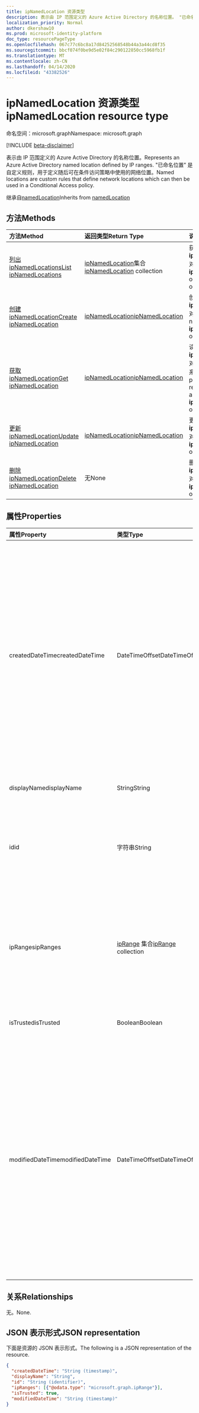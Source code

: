 ```yaml
---
title: ipNamedLocation 资源类型
description: 表示由 IP 范围定义的 Azure Active Directory 的名称位置。 "已命名位置" 是自定义规则，用于定义随后可在条件访问策略中使用的网络位置。
localization_priority: Normal
author: dkershaw10
ms.prod: microsoft-identity-platform
doc_type: resourcePageType
ms.openlocfilehash: 067c77c6bc8a17d84252568548b44a3a44cd8f35
ms.sourcegitcommit: bbcf074f0be9d5e02f84c290122850cc5968fb1f
ms.translationtype: MT
ms.contentlocale: zh-CN
ms.lasthandoff: 04/14/2020
ms.locfileid: "43382526"
---
```

# <a name="ipnamedlocation-resource-type"></a><span data-ttu-id="d0d88-104">ipNamedLocation 资源类型</span><span class="sxs-lookup"><span data-stu-id="d0d88-104">ipNamedLocation resource type</span></span>

<span data-ttu-id="d0d88-105">命名空间：microsoft.graph</span><span class="sxs-lookup"><span data-stu-id="d0d88-105">Namespace: microsoft.graph</span></span>

[!INCLUDE [beta-disclaimer](../../includes/beta-disclaimer.md)]

<span data-ttu-id="d0d88-106">表示由 IP 范围定义的 Azure Active Directory 的名称位置。</span><span class="sxs-lookup"><span data-stu-id="d0d88-106">Represents an Azure Active Directory named location defined by IP ranges.</span></span> <span data-ttu-id="d0d88-107">"已命名位置" 是自定义规则，用于定义随后可在条件访问策略中使用的网络位置。</span><span class="sxs-lookup"><span data-stu-id="d0d88-107">Named locations are custom rules that define network locations which can then be used in a Conditional Access policy.</span></span>

<span data-ttu-id="d0d88-108">继承自[namedLocation](../resources/namedLocation.md)</span><span class="sxs-lookup"><span data-stu-id="d0d88-108">Inherits from [namedLocation](../resources/namedLocation.md)</span></span>

## <a name="methods"></a><span data-ttu-id="d0d88-109">方法</span><span class="sxs-lookup"><span data-stu-id="d0d88-109">Methods</span></span>

| <span data-ttu-id="d0d88-110">方法</span><span class="sxs-lookup"><span data-stu-id="d0d88-110">Method</span></span>       | <span data-ttu-id="d0d88-111">返回类型</span><span class="sxs-lookup"><span data-stu-id="d0d88-111">Return Type</span></span> | <span data-ttu-id="d0d88-112">说明</span><span class="sxs-lookup"><span data-stu-id="d0d88-112">Description</span></span> |
|:-------------|:------------|:------------|
| [<span data-ttu-id="d0d88-113">列出 ipNamedLocations</span><span class="sxs-lookup"><span data-stu-id="d0d88-113">List ipNamedLocations</span></span>](../api/conditionalaccessroot-list-namedlocations.md) | <span data-ttu-id="d0d88-114">[ipNamedLocation](ipNamedLocation.md)集合</span><span class="sxs-lookup"><span data-stu-id="d0d88-114">[ipNamedLocation](ipNamedLocation.md) collection</span></span> | <span data-ttu-id="d0d88-115">获取组织中的所有**ipNamedLocation**对象。</span><span class="sxs-lookup"><span data-stu-id="d0d88-115">Get all the **ipNamedLocation** objects in the organization.</span></span> |
| [<span data-ttu-id="d0d88-116">创建 ipNamedLocation</span><span class="sxs-lookup"><span data-stu-id="d0d88-116">Create ipNamedLocation</span></span>](../api/conditionalaccessroot-post-namedlocations.md) | [<span data-ttu-id="d0d88-117">ipNamedLocation</span><span class="sxs-lookup"><span data-stu-id="d0d88-117">ipNamedLocation</span></span>](ipNamedLocation.md) | <span data-ttu-id="d0d88-118">创建新的**ipNamedLocation**对象。</span><span class="sxs-lookup"><span data-stu-id="d0d88-118">Create a new **ipNamedLocation** object.</span></span> |
| [<span data-ttu-id="d0d88-119">获取 ipNamedLocation</span><span class="sxs-lookup"><span data-stu-id="d0d88-119">Get ipNamedLocation</span></span>](../api/ipnamedlocation-get.md) | [<span data-ttu-id="d0d88-120">ipNamedLocation</span><span class="sxs-lookup"><span data-stu-id="d0d88-120">ipNamedLocation</span></span>](ipnamedlocation.md) | <span data-ttu-id="d0d88-121">读取**ipNamedLocation**对象的属性和关系。</span><span class="sxs-lookup"><span data-stu-id="d0d88-121">Read the properties and relationships of an **ipNamedLocation** object.</span></span> |
| [<span data-ttu-id="d0d88-122">更新 ipNamedLocation</span><span class="sxs-lookup"><span data-stu-id="d0d88-122">Update ipNamedLocation</span></span>](../api/ipnamedlocation-update.md) | [<span data-ttu-id="d0d88-123">ipNamedLocation</span><span class="sxs-lookup"><span data-stu-id="d0d88-123">ipNamedLocation</span></span>](ipnamedlocation.md) | <span data-ttu-id="d0d88-124">更新**ipNamedLocation**对象。</span><span class="sxs-lookup"><span data-stu-id="d0d88-124">Update an **ipNamedLocation** object.</span></span> |
| [<span data-ttu-id="d0d88-125">删除 ipNamedLocation</span><span class="sxs-lookup"><span data-stu-id="d0d88-125">Delete ipNamedLocation</span></span>](../api/ipnamedlocation-delete.md) | <span data-ttu-id="d0d88-126">无</span><span class="sxs-lookup"><span data-stu-id="d0d88-126">None</span></span> | <span data-ttu-id="d0d88-127">删除**ipNamedLocation**对象。</span><span class="sxs-lookup"><span data-stu-id="d0d88-127">Delete an **ipNamedLocation** object.</span></span> |

## <a name="properties"></a><span data-ttu-id="d0d88-128">属性</span><span class="sxs-lookup"><span data-stu-id="d0d88-128">Properties</span></span>

| <span data-ttu-id="d0d88-129">属性</span><span class="sxs-lookup"><span data-stu-id="d0d88-129">Property</span></span>     | <span data-ttu-id="d0d88-130">类型</span><span class="sxs-lookup"><span data-stu-id="d0d88-130">Type</span></span>        | <span data-ttu-id="d0d88-131">说明</span><span class="sxs-lookup"><span data-stu-id="d0d88-131">Description</span></span> |
|:-------------|:------------|:------------|
|<span data-ttu-id="d0d88-132">createdDateTime</span><span class="sxs-lookup"><span data-stu-id="d0d88-132">createdDateTime</span></span>|<span data-ttu-id="d0d88-133">DateTimeOffset</span><span class="sxs-lookup"><span data-stu-id="d0d88-133">DateTimeOffset</span></span>|<span data-ttu-id="d0d88-134">时间戳类型表示使用 ISO 8601 格式的位置的创建日期和时间，并且始终采用 UTC 时间。</span><span class="sxs-lookup"><span data-stu-id="d0d88-134">The Timestamp type represents creation date and time of the location using ISO 8601 format and is always in UTC time.</span></span> <span data-ttu-id="d0d88-135">例如，2014 年 1 月 1 日午夜 UTC 如下所示：`'2014-01-01T00:00:00Z'`。</span><span class="sxs-lookup"><span data-stu-id="d0d88-135">For example, midnight UTC on Jan 1, 2014 would look like this: `'2014-01-01T00:00:00Z'`.</span></span> <span data-ttu-id="d0d88-136">只读。</span><span class="sxs-lookup"><span data-stu-id="d0d88-136">Read-only.</span></span> <span data-ttu-id="d0d88-137">继承自[namedLocation](../resources/namedLocation.md)。</span><span class="sxs-lookup"><span data-stu-id="d0d88-137">Inherited from [namedLocation](../resources/namedLocation.md).</span></span>|
|<span data-ttu-id="d0d88-138">displayName</span><span class="sxs-lookup"><span data-stu-id="d0d88-138">displayName</span></span>|<span data-ttu-id="d0d88-139">String</span><span class="sxs-lookup"><span data-stu-id="d0d88-139">String</span></span>|<span data-ttu-id="d0d88-140">位置的人可读名称。</span><span class="sxs-lookup"><span data-stu-id="d0d88-140">Human-readable name of the location.</span></span>|
|<span data-ttu-id="d0d88-141">id</span><span class="sxs-lookup"><span data-stu-id="d0d88-141">id</span></span>|<span data-ttu-id="d0d88-142">字符串</span><span class="sxs-lookup"><span data-stu-id="d0d88-142">String</span></span>|<span data-ttu-id="d0d88-143">NamedLocation 对象的标识符。</span><span class="sxs-lookup"><span data-stu-id="d0d88-143">Identifier of a namedLocation object.</span></span> <span data-ttu-id="d0d88-144">只读。</span><span class="sxs-lookup"><span data-stu-id="d0d88-144">Read-only.</span></span> <span data-ttu-id="d0d88-145">继承自[namedLocation](../resources/namedLocation.md)。</span><span class="sxs-lookup"><span data-stu-id="d0d88-145">Inherited from [namedLocation](../resources/namedLocation.md).</span></span>|
|<span data-ttu-id="d0d88-146">ipRanges</span><span class="sxs-lookup"><span data-stu-id="d0d88-146">ipRanges</span></span>|<span data-ttu-id="d0d88-147">[ipRange](iprange.md) 集合</span><span class="sxs-lookup"><span data-stu-id="d0d88-147">[ipRange](iprange.md) collection</span></span>|<span data-ttu-id="d0d88-148">IPv4 CIDR 格式的 IP 地址范围列表（例如，1.2.3.4/32）或来自 IETF RFC596 的任何允许的 IPv6 格式。</span><span class="sxs-lookup"><span data-stu-id="d0d88-148">List of IP address ranges in IPv4 CIDR format (e.g. 1.2.3.4/32) or any allowable IPv6 format from IETF RFC596.</span></span>|
|<span data-ttu-id="d0d88-149">isTrusted</span><span class="sxs-lookup"><span data-stu-id="d0d88-149">isTrusted</span></span>|<span data-ttu-id="d0d88-150">Boolean</span><span class="sxs-lookup"><span data-stu-id="d0d88-150">Boolean</span></span>|<span data-ttu-id="d0d88-151">如此如果此位置是明确信任的。</span><span class="sxs-lookup"><span data-stu-id="d0d88-151">True if this location is explicitly trusted.</span></span>|
|<span data-ttu-id="d0d88-152">modifiedDateTime</span><span class="sxs-lookup"><span data-stu-id="d0d88-152">modifiedDateTime</span></span>|<span data-ttu-id="d0d88-153">DateTimeOffset</span><span class="sxs-lookup"><span data-stu-id="d0d88-153">DateTimeOffset</span></span>|<span data-ttu-id="d0d88-154">时间戳类型表示上次修改的位置使用 ISO 8601 格式的日期和时间，并且始终采用 UTC 时间。</span><span class="sxs-lookup"><span data-stu-id="d0d88-154">The Timestamp type represents last modified date and time of the location using ISO 8601 format and is always in UTC time.</span></span> <span data-ttu-id="d0d88-155">例如，2014 年 1 月 1 日午夜 UTC 如下所示：`'2014-01-01T00:00:00Z'`。</span><span class="sxs-lookup"><span data-stu-id="d0d88-155">For example, midnight UTC on Jan 1, 2014 would look like this: `'2014-01-01T00:00:00Z'`.</span></span> <span data-ttu-id="d0d88-156">只读。</span><span class="sxs-lookup"><span data-stu-id="d0d88-156">Read-only.</span></span> <span data-ttu-id="d0d88-157">继承自[namedLocation](../resources/namedLocation.md)。</span><span class="sxs-lookup"><span data-stu-id="d0d88-157">Inherited from [namedLocation](../resources/namedLocation.md).</span></span>|

## <a name="relationships"></a><span data-ttu-id="d0d88-158">关系</span><span class="sxs-lookup"><span data-stu-id="d0d88-158">Relationships</span></span>

<span data-ttu-id="d0d88-159">无。</span><span class="sxs-lookup"><span data-stu-id="d0d88-159">None.</span></span>

## <a name="json-representation"></a><span data-ttu-id="d0d88-160">JSON 表示形式</span><span class="sxs-lookup"><span data-stu-id="d0d88-160">JSON representation</span></span>

<span data-ttu-id="d0d88-161">下面是资源的 JSON 表示形式。</span><span class="sxs-lookup"><span data-stu-id="d0d88-161">The following is a JSON representation of the resource.</span></span>

<!-- {
  "blockType": "resource",
  "optionalProperties": [

  ],
  "@odata.type": "microsoft.graph.ipNamedLocation",
  "baseType": ""
}-->

```json
{
  "createdDateTime": "String (timestamp)",
  "displayName": "String",
  "id": "String (identifier)",
  "ipRanges": [{"@odata.type": "microsoft.graph.ipRange"}],
  "isTrusted": true,
  "modifiedDateTime": "String (timestamp)"
}
```

<!-- uuid: 16cd6b66-4b1a-43a1-adaf-3a886856ed98
2019-02-04 14:57:30 UTC -->
<!-- {
  "type": "#page.annotation",
  "description": "ipNamedLocation resource",
  "keywords": "",
  "section": "documentation",
  "tocPath": ""
}-->
